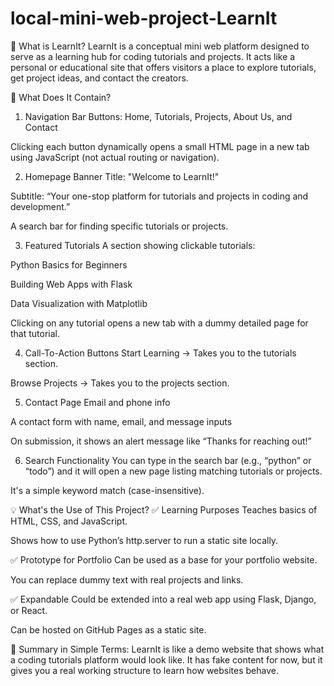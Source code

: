 # local-mini-web-project-LearnIt
🌟 What is LearnIt?
LearnIt is a conceptual mini web platform designed to serve as a learning hub for coding tutorials and projects. It acts like a personal or educational site that offers visitors a place to explore tutorials, get project ideas, and contact the creators.

🔧 What Does It Contain?
1. Navigation Bar
Buttons: Home, Tutorials, Projects, About Us, and Contact

Clicking each button dynamically opens a small HTML page in a new tab using JavaScript (not actual routing or navigation).

2. Homepage Banner
Title: "Welcome to LearnIt!"

Subtitle: “Your one-stop platform for tutorials and projects in coding and development.”

A search bar for finding specific tutorials or projects.

3. Featured Tutorials
A section showing clickable tutorials:

Python Basics for Beginners

Building Web Apps with Flask

Data Visualization with Matplotlib

Clicking on any tutorial opens a new tab with a dummy detailed page for that tutorial.

4. Call-To-Action Buttons
Start Learning → Takes you to the tutorials section.

Browse Projects → Takes you to the projects section.

5. Contact Page
Email and phone info

A contact form with name, email, and message inputs

On submission, it shows an alert message like “Thanks for reaching out!”

6. Search Functionality
You can type in the search bar (e.g., “python” or “todo”) and it will open a new page listing matching tutorials or projects.

It's a simple keyword match (case-insensitive).

💡 What's the Use of This Project?
✅ Learning Purposes
Teaches basics of HTML, CSS, and JavaScript.

Shows how to use Python’s http.server to run a static site locally.

✅ Prototype for Portfolio
Can be used as a base for your portfolio website.

You can replace dummy text with real projects and links.

✅ Expandable
Could be extended into a real web app using Flask, Django, or React.

Can be hosted on GitHub Pages as a static site.

🧠 Summary in Simple Terms:
LearnIt is like a demo website that shows what a coding tutorials platform would look like. It has fake content for now, but it gives you a real working structure to learn how websites behave.
